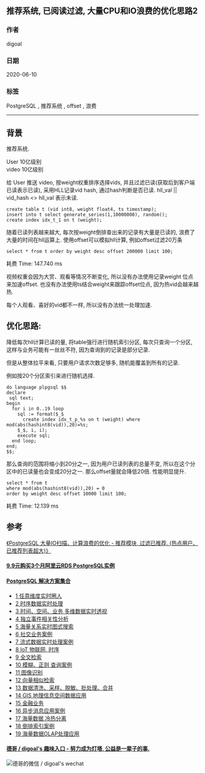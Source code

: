 ## 推荐系统, 已阅读过滤, 大量CPU和IO浪费的优化思路2  
  
### 作者  
digoal  
  
### 日期  
2020-06-10  
  
### 标签  
PostgreSQL , 推荐系统 , offset , 浪费   
  
----  
  
## 背景  
推荐系统.   
  
User 10亿级别  
video 10亿级别  
  
给 User 推送 video, 按weight权重排序选择vids, 并且过滤已读(获取后到客户端已读表示已读), 采用HLL记录vid hash, 通过hash判断是否已读.  hll_val || vid_hash <> hll_val  表示未读.   
  
```  
create table t (vid int8, weight float4, ts timestamp);    
insert into t select generate_series(1,10000000), random();    
create index idx_t_1 on t (weight);    
```  
  
随着已读列表越来越大, 每次按weight倒排查出来的记录有大量是已读的, 浪费了大量的时间在hll运算上.  使用offset可以模拟hll计算, 例如offset过滤20万条  
  
```  
select * from t order by weight desc offset 200000 limit 100;    
```  
  
耗费 Time: 147.740 ms   
  
视频权重会因为大赏、观看等情况不断变化, 所以没有办法使用记录weight 位点来加速offset. 也没有办法使用ts结合weight来跟踪offset位点, 因为热vid会越来越热.   
  
每个人观看、喜好的vid都不一样, 所以没有办法统一处理加速.   
  
## 优化思路:  
  
降低每次hll计算已读的量, 将table强行进行随机索引分区, 每次只查询一个分区, 这样与业务可能有一丝丝不符, 因为查询到的记录是部分记录.  
  
但是从整体拉平来看, 只要用户请求次数足够多, 随机能覆盖到所有的记录.   
  
例如按20个分区索引来进行随机选择.   
  
```  
do language plpgsql $$  
declare  
 sql text;  
begin  
  for i in 0..19 loop  
    sql := format($_$  
      create index idx_t_p_%s on t (weight) where mod(abs(hashint8(vid)),20)=%s;  
    $_$, i, i);  
    execute sql;  
  end loop;  
end;  
$$;  
```  
  
那么查询的范围将缩小到20分之一, 因为用户已读列表的总量不变, 所以在这个分区中的已读量也会变成20分之一. 那么offset量就会降低20倍. 性能明显提升.   
  
```  
select * from t   
where mod(abs(hashint8(vid)),20) = 0   
order by weight desc offset 10000 limit 100;    
```  
  
耗费 Time: 12.139 ms  
  
## 参考  
[《PostgreSQL 大量IO扫描、计算浪费的优化 - 推荐模块, 过滤已推荐. (热点用户、已推荐列表超大)》](../202006/20200601_01.md)    
  
  
  
  
  
  
  
  
  
  
  
  
  
  
  
  
  
  
  
  
  
  
  
  
  
  
#### [9.9元购买3个月阿里云RDS PostgreSQL实例](https://www.aliyun.com/database/postgresqlactivity "57258f76c37864c6e6d23383d05714ea")
  
  
#### [PostgreSQL 解决方案集合](https://yq.aliyun.com/topic/118 "40cff096e9ed7122c512b35d8561d9c8")
- [1 任意维度实时圈人](https://yq.aliyun.com/topic/118 "40cff096e9ed7122c512b35d8561d9c8")
- [2 时序数据实时处理](https://yq.aliyun.com/topic/118 "40cff096e9ed7122c512b35d8561d9c8")
- [3 时间、空间、业务 多维数据实时透视](https://yq.aliyun.com/topic/118 "40cff096e9ed7122c512b35d8561d9c8")
- [4 独立事件相关性分析](https://yq.aliyun.com/topic/118 "40cff096e9ed7122c512b35d8561d9c8")
- [5 海量关系实时图式搜索](https://yq.aliyun.com/topic/118 "40cff096e9ed7122c512b35d8561d9c8")
- [6 社交业务案例](https://yq.aliyun.com/topic/118 "40cff096e9ed7122c512b35d8561d9c8")
- [7 流式数据实时处理案例](https://yq.aliyun.com/topic/118 "40cff096e9ed7122c512b35d8561d9c8")
- [8 IoT 物联网, 时序](https://yq.aliyun.com/topic/118 "40cff096e9ed7122c512b35d8561d9c8")
- [9 全文检索](https://yq.aliyun.com/topic/118 "40cff096e9ed7122c512b35d8561d9c8")
- [10 模糊、正则 查询案例](https://yq.aliyun.com/topic/118 "40cff096e9ed7122c512b35d8561d9c8")
- [11 图像识别](https://yq.aliyun.com/topic/118 "40cff096e9ed7122c512b35d8561d9c8")
- [12 向量相似检索](https://yq.aliyun.com/topic/118 "40cff096e9ed7122c512b35d8561d9c8")
- [13 数据清洗、采样、脱敏、批处理、合并](https://yq.aliyun.com/topic/118 "40cff096e9ed7122c512b35d8561d9c8")
- [14 GIS 地理信息空间数据应用](https://yq.aliyun.com/topic/118 "40cff096e9ed7122c512b35d8561d9c8")
- [15 金融业务](https://yq.aliyun.com/topic/118 "40cff096e9ed7122c512b35d8561d9c8")
- [16 异步消息应用案例](https://yq.aliyun.com/topic/118 "40cff096e9ed7122c512b35d8561d9c8")
- [17 海量数据 冷热分离](https://yq.aliyun.com/topic/118 "40cff096e9ed7122c512b35d8561d9c8")
- [18 倒排索引案例](https://yq.aliyun.com/topic/118 "40cff096e9ed7122c512b35d8561d9c8")
- [19 海量数据OLAP处理应用](https://yq.aliyun.com/topic/118 "40cff096e9ed7122c512b35d8561d9c8")
  
  
#### [德哥 / digoal's 趣味入口 - 努力成为灯塔, 公益是一辈子的事.](https://github.com/digoal/blog/blob/master/README.md "22709685feb7cab07d30f30387f0a9ae")
  
  
![德哥的微信 / digoal's wechat](../pic/digoal_weixin.jpg "f7ad92eeba24523fd47a6e1a0e691b59")
  

